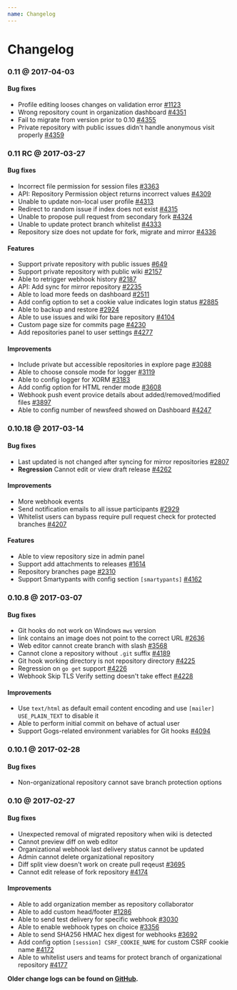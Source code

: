 ```yaml
---
name: Changelog
---
```


# Changelog

### 0.11 @ 2017-04-03

#### Bug fixes

- Profile editing looses changes on validation error [#1123](https://github.com/gogits/gogs/issues/1123)
- Wrong repository count in organization dashboard [#4351](https://github.com/gogits/gogs/issues/4351)
- Fail to migrate from version prior to 0.10 [#4355](https://github.com/gogits/gogs/issues/4355)
- Private repository with public issues didn't handle anonymous visit properly [#4359](https://github.com/gogits/gogs/issues/4359)

### 0.11 RC @ 2017-03-27

#### Bug fixes

- Incorrect file permission for session files [#3363](https://github.com/gogits/gogs/issues/3363)
- API: Repository Permission object returns incorrect values [#4309](https://github.com/gogits/gogs/issues/4309)
- Unable to update non-local user profile [#4313](https://github.com/gogits/gogs/issues/4313)
- Redirect to random issue if index does not exist [#4315](https://github.com/gogits/gogs/issues/4315)
- Unable to propose pull request from secondary fork [#4324](https://github.com/gogits/gogs/issues/4324)
- Unable to update protect branch whitelist [#4333](https://github.com/gogits/gogs/issues/4333)
- Repository size does not update for fork, migrate and mirror [#4336](https://github.com/gogits/gogs/issues/4336)

#### Features

- Support private repository with public issues [#649](https://github.com/gogits/gogs/issues/649)
- Support private repository with public wiki [#2157](https://github.com/gogits/gogs/issues/2157)
- Able to retrigger webhook history [#2187](https://github.com/gogits/gogs/issues/2187)
- API: Add sync for mirror repository [#2235](https://github.com/gogits/gogs/issues/2235)
- Able to load more feeds on dashboard [#2511](https://github.com/gogits/gogs/issues/2511)
- Add config option to set a cookie value indicates login status [#2885](https://github.com/gogits/gogs/issues/2885)
- Able to backup and restore [#2924](https://github.com/gogits/gogs/issues/2924)
- Able to use issues and wiki for bare repository [#4104](https://github.com/gogits/gogs/issues/4104)
- Custom page size for commits page [#4230](https://github.com/gogits/gogs/issues/4230)
- Add repositories panel to user settings [#4277](https://github.com/gogits/gogs/issues/4277)

#### Improvements

- Include private but accessible repositories in explore page [#3088](https://github.com/gogits/gogs/issues/3088)
- Able to choose console mode for logger [#3119](https://github.com/gogits/gogs/issues/3119)
- Able to config logger for XORM [#3183](https://github.com/gogits/gogs/issues/3183)
- Add config option for HTML render mode [#3608](https://github.com/gogits/gogs/issues/3608)
- Webhook push event provice details about added/removed/modified files [#3897](https://github.com/gogits/gogs/issues/3897)
- Able to config number of newsfeed showed on Dashboard [#4247](https://github.com/gogits/gogs/issues/4247)

### 0.10.18 @ 2017-03-14

#### Bug fixes

- Last updated is not changed after syncing for mirror repositories [#2807](https://github.com/gogits/gogs/issues/2807)
- **Regression** Cannot edit or view draft release [#4262](https://github.com/gogits/gogs/issues/4262)

#### Improvements

- More webhook events
- Send notification emails to all issue participants [#2929](https://github.com/gogits/gogs/issues/2929)
- Whitelist users can bypass require pull request check for protected branches [#4207](https://github.com/gogits/gogs/issues/4207)

#### Features

- Able to view repository size in admin panel
- Support add attachments to releases [#1614](https://github.com/gogits/gogs/issues/1614)
- Repository branches page [#2310](https://github.com/gogits/gogs/issues/2310)
- Support Smartypants with config section `[smartypants]` [#4162](https://github.com/gogits/gogs/issues/4162)

### 0.10.8 @ 2017-03-07

#### Bug fixes

- Git hooks do not work on Windows `mws` version
- link contains an image does not point to the correct URL [#2636](https://github.com/gogits/gogs/issues/2636)
- Web editor cannot create branch with slash [#3568](https://github.com/gogits/gogs/issues/3568)
- Cannot clone a repository without `.git` suffix [#4189](https://github.com/gogits/gogs/issues/4189)
- Git hook working directory is not repository directory [#4225](https://github.com/gogits/gogs/issues/4225)
- Regression on `go get` support [#4226](https://github.com/gogits/gogs/issues/4226)
- Webhook Skip TLS Verify setting doesn't take effect [#4228](https://github.com/gogits/gogs/issues/4228)

#### Improvements

- Use `text/html` as default email content encoding and use `[mailer] USE_PLAIN_TEXT` to disable it
- Able to perform initial commit on behave of actual user
- Support Gogs-related environment variables for Git hooks [#4094](https://github.com/gogits/gogs/issues/4094)

### 0.10.1 @ 2017-02-28

#### Bug fixes

- Non-organizational repository cannot save branch protection options

### 0.10 @ 2017-02-27

#### Bug fixes

- Unexpected removal of migrated repository when wiki is detected
- Cannot preview diff on web editor
- Organizational webhook last delivery status cannot be updated
- Admin cannot delete organizational repository
- Diff split view doesn't work on create pull reqeust [#3695](https://github.com/gogits/gogs/issues/3695)
- Cannot edit release of fork repository [#4174](https://github.com/gogits/gogs/issues/4174)

#### Improvements

- Able to add organization member as repository collaborator
- Able to add custom head/footer [#1286](https://github.com/gogits/gogs/issues/1286)
- Able to send test delivery for specific webhook [#3030](https://github.com/gogits/gogs/issues/3030)
- Able to enable webhook types on choice [#3356](https://github.com/gogits/gogs/issues/3356)
- Able to send SHA256 HMAC hex digest for webhooks [#3692](https://github.com/gogits/gogs/issues/3692)
- Add config option `[session] CSRF_COOKIE_NAME` for custom CSRF cookie name [#4172](https://github.com/gogits/gogs/issues/4172)
- Able to whitelist users and teams for protect branch of organizational repository [#4177](https://github.com/gogits/gogs/issues/4177)

**Older change logs can be found on [GitHub](https://github.com/gogits/gogs/releases?after=v0.10).**
